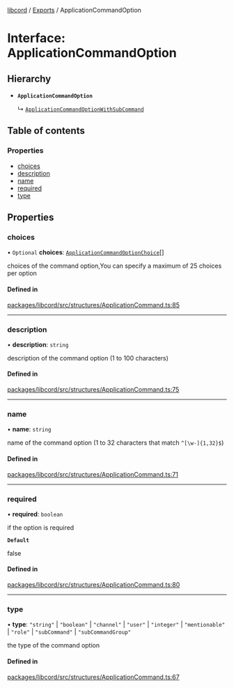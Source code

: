 [libcord](../README.md) / [Exports](../modules.md) / ApplicationCommandOption

# Interface: ApplicationCommandOption

## Hierarchy

- **`ApplicationCommandOption`**

  ↳ [`ApplicationCommandOptionWithSubCommand`](ApplicationCommandOptionWithSubCommand.md)

## Table of contents

### Properties

- [choices](ApplicationCommandOption.md#choices)
- [description](ApplicationCommandOption.md#description)
- [name](ApplicationCommandOption.md#name)
- [required](ApplicationCommandOption.md#required)
- [type](ApplicationCommandOption.md#type)

## Properties

### choices

• `Optional` **choices**: [`ApplicationCommandOptionChoice`](ApplicationCommandOptionChoice.md)[]

choices of the command option,You can specify a maximum of 25 choices per option

#### Defined in

[packages/libcord/src/structures/ApplicationCommand.ts:85](https://github.com/Libcord/libcord/blob/f9964b8/packages/libcord/src/structures/ApplicationCommand.ts#L85)

___

### description

• **description**: `string`

description of the command option (1 to 100 characters)

#### Defined in

[packages/libcord/src/structures/ApplicationCommand.ts:75](https://github.com/Libcord/libcord/blob/f9964b8/packages/libcord/src/structures/ApplicationCommand.ts#L75)

___

### name

• **name**: `string`

name of the command option (1 to 32 characters that match `^[\w-]{1,32}$`)

#### Defined in

[packages/libcord/src/structures/ApplicationCommand.ts:71](https://github.com/Libcord/libcord/blob/f9964b8/packages/libcord/src/structures/ApplicationCommand.ts#L71)

___

### required

• **required**: `boolean`

if the option is required

**`Default`**

false

#### Defined in

[packages/libcord/src/structures/ApplicationCommand.ts:80](https://github.com/Libcord/libcord/blob/f9964b8/packages/libcord/src/structures/ApplicationCommand.ts#L80)

___

### type

• **type**: ``"string"`` \| ``"boolean"`` \| ``"channel"`` \| ``"user"`` \| ``"integer"`` \| ``"mentionable"`` \| ``"role"`` \| ``"subCommand"`` \| ``"subCommandGroup"``

the type of the command option

#### Defined in

[packages/libcord/src/structures/ApplicationCommand.ts:67](https://github.com/Libcord/libcord/blob/f9964b8/packages/libcord/src/structures/ApplicationCommand.ts#L67)
